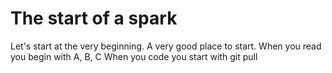 # The start of a spark

Let's start at the very beginning.
A very good place to start.
When you read you begin with A, B, C
When you code you start with git pull